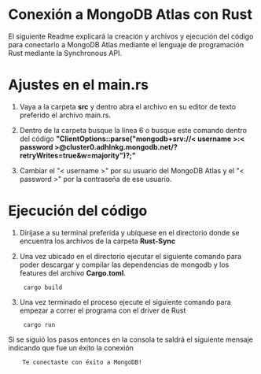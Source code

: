 # Conexión a MongoDB Atlas con Rust
El siguiente Readme explicará la creación y archivos y ejecución del código para conectarlo a MongoDB Atlas mediante el lenguaje de programación Rust mediante la Synchronous API.

# Ajustes en el main.rs

1. Vaya a la carpeta **src** y dentro abra el archivo en su editor de texto preferido el archivo main.rs.

2. Dentro de la carpeta busque la línea 6 o busque este comando dentro del código **"ClientOptions::parse("mongodb+srv://< username >:< password >@cluster0.adhlnkg.mongodb.net/?retryWrites=true&w=majority")?;"**

3. Cambiar el "< username >" por su usuario del MongoDB Atlas y el "< password >" por la contraseña de ese usuario.

# Ejecución del código

1. Diríjase a su terminal preferida y ubíquese en el directorio donde se encuentra los archivos de la carpeta  **Rust-Sync**

2. Una vez ubicado en el directorio ejecutar el siguiente comando para poder descargar y compilar las dependencias de mongodb y los features del archivo **Cargo.toml**.

		cargo build
3. Una vez terminado el proceso ejecute el siguiente comando para empezar a correr el programa con el driver de Rust 

		cargo run

Si se siguió los pasos entonces en la consola te saldrá el siguiente mensaje indicando que fue un éxito la conexión

		Te conectaste con éxito a MongoDB!


